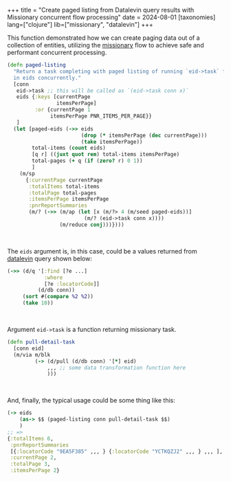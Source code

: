 +++
title = "Create paged listing from Datalevin query results with Missionary concurrent flow processing"
date = 2024-08-01
[taxonomies]
lang=["clojure"]
lib=["missionary", "datalevin"]
+++

This function demonstrated how we can create paging data out of a collection of
entities, utilizing the [missionary](https://github.com/leonoel/missionary) flow
to achieve safe and performant concurrent processing.

```clojure
(defn paged-listing
  "Return a task completing with paged listing of running `eid->task` for each eid
  in eids concurrently."
  [conn
   eid->task ;; this will be called as `(eid->task conn x)`
   eids {:keys [currentPage
                itemsPerPage]
         :or {currentPage 1
              itemsPerPage PNR_ITEMS_PER_PAGE}}
   ]
  (let [paged-eids (->> eids
                        (drop (* itemsPerPage (dec currentPage)))
                        (take itemsPerPage))
        total-items (count eids)
        [q r] ((juxt quot rem) total-items itemsPerPage)
        total-pages (+ q (if (zero? r) 0 1))
        ]
    (m/sp
      {:currentPage currentPage
       :totalItems total-items
       :totalPage total-pages
       :itemsPerPage itemsPerPage
       :pnrReportSummaries
       (m/? (->> (m/ap (let [x (m/?> 4 (m/seed paged-eids))]
                         (m/? (eid->task conn x))))
                 (m/reduce conj)))})))
```

<br />

The `eids` argument is, in this case, could be a values returned from
[datalevin](https://github.com/juji-io/datalevin) query shown below:

```clojure
(->> (d/q '[:find [?e ...]
            :where
            [?e :locatorCode]]
          (d/db conn))
     (sort #(compare %2 %2))
     (take 10))
```

<br />

Argument `eid->task` is a function returning missionary task.

```clojure
(defn pull-detail-task
  [conn eid]
  (m/via m/blk
         (-> (d/pull (d/db conn) '[*] eid)
             ,,, ;; some data transformation function here
             )))
```

<br />

And, finally, the typical usage could be some thing like this:

```clojure
(-> eids
    (as-> $$ (paged-listing conn pull-detail-task $$)
    )
;; =>
{:totalItems 6,
 :pnrReportSummaries
 [{:locatorCode "9EA5F385" ,,, } {:locatorCode "YCTKQZJ2" ,,, } ,,, ],
 :currentPage 2,
 :totalPage 3,
 :itemsPerPage 2}
```
